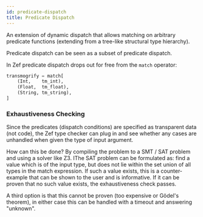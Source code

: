 ```yaml
---
id: predicate-dispatch
title: Predicate Dispatch
---
```


  
An extension of dynamic dispatch that allows matching on arbitrary predicate functions (extending from a tree-like structural type hierarchy).  
  
Predicate dispatch can be seen as a subset of predicate dispatch.  
  
In Zef predicate dispatch drops out for free from the `match` operator:  
```python  
transmogrify = match[  
	(Int,    tm_int),  
	(Float,  tm_float),  
	(String, tm_string),  
]  
```  
  
  
### Exhaustiveness Checking  
Since the predicates (dispatch conditions) are specified as transparent data (not code), the Zef type checker can plug in and see whether any cases are unhandled when given the type of input argument.  
  
How can this be done? By compiling the problem to a SMT / SAT problem and using a solver like Z3. IThe SAT problem can be formulated as: find a value which is of the input type, but does not lie within the set union of all types in the match expression. If such a value exists, this is a counter-example that can be shown to the user and is informative. If it can be proven that no such value exists, the exhaustiveness check passes.  
  
A third option is that this cannot be proven (too expensive or Gödel's theorem), in either case this can be handled with a timeout and answering "unknown".  
